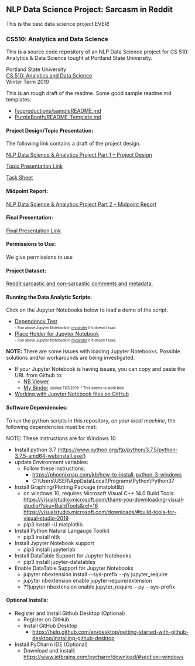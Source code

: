 
## NLP Data Science Project: Sarcasm in Reddit
This is the best data science project EVER!

### CS510: Analytics and Data Science
This is a source code repository of an NLP Data Science project for CS 510: 
Analytics & Data Science tought at Portland State University.

Portland State University  
[CS 510: Analytics and Data Science](https://docs.google.com/document/d/1kCtyvFJcMTXyjqntF85PAItWCT0LjCmx_Z5IVKr0Xh4)  
Winter Term 2019  

This is an rough draft of the readme.  Some good sample readme.md templates:

* [fvcproductions/sampleREADME.md](https://gist.github.com/fvcproductions/1bfc2d4aecb01a834b46)
* [PurpleBooth/README-Template.md](https://gist.github.com/PurpleBooth/109311bb0361f32d87a2)

#### Project Design/Topic Presentation:  
The following link contains a draft of the project design.

[NLP Data Science & Analytics Project Part 1 – Project Design](
https://docs.google.com/document/d/1-16ze8Z9Pd9VzjOsUsB30QLM4l9-Fe2asJ9LgDiJDxA/edit?usp=sharing)

[Topic Presentation Link](
https://docs.google.com/presentation/d/1YDj3Z2qVYmNO2b_ixI-pcAPcj8Xp_oMAZ1gkc3DdwKU/edit?usp=sharing)

[Task Sheet](
https://docs.google.com/spreadsheets/d/15pfClw353CceNJSaDTyWN4Gks7OzTciDINqbGHlZM6g/edit?usp=sharing)

#### Midpoint Report:
[NLP Data Science & Analytics Project Part 2 – Midpoint Report](
https://drive.google.com/file/d/10P1OPdUeAGhEH-0DR5b1Iq3i85-kfWm_/view?usp=sharing)

#### Final Presentation:
[Final Presentation Link](
https://docs.google.com/presentation/d/1v-VKp6tmhxXtwEEpsZdC9E7lr1ui-nyoKZCdldfrytE/edit?usp=sharing)

#### Permissions to Use: 
We give permissions to use

#### Project Dataset:
[Reddit sarcastic and non-sarcastic comments and metadata.](https://nlp.cs.princeton.edu/SARC/2.0/raw/)

#### Running the Data Analytic Scripts:
Click on the Jupyter Notebooks below to load a demo of the script.  

* [Dependency Test](https://github.com/steve3p0/LING521/blob/master/textmsg_analysis/test_dependencies.ipynb)<br>
<sub><sup>- Run above Jupyter Notebook in [mybinder](https://hub-binder.mybinder.ovh/user/steve3p0-ling521-fr3ttoni/notebooks/textmsg_analysis/test_dependencies.ipynb) if it doesn't load. </sup></sub><br>
* [Place Holder for Jupyter Notebook](https://github.com/steve3p0/LING521/blob/master/textmsg_analysis/text_analysis.ipynb)<br>
<sub><sup>- Run above Jupyter Notebook in [mybinder](https://hub-binder.mybinder.ovh/user/steve3p0-ling521-fr3ttoni/notebooks/textmsg_analysis/text_analysis.ipynb) if it doesn't load. </sup></sub><br>

<B>NOTE:</B> There are some issues with loading Jupyter Notebooks.  Possible solutions and/or workarounds are being investigated.</sup></sub><br>
- If your Jupyter Notebook is having issues, you can copy and paste the URL from Github to:
    - [NB Viewer](http://nbviewer.jupyter.org/)
    - [My Binder](https://mybinder.org/) <sub><sup>Update 11/7/2019: * This seems to work best</sup></sub>
- [Working with Jupyter Notebook files on GitHub](https://help.github.com/en/github/managing-files-in-a-repository/working-with-jupyter-notebook-files-on-github)

#### Software Dependencies:<br>
To run the python scripts in this repository, <I>on your local machine</I>, the following dependencies must be met:

NOTE: These instructions are for Windows 10

- Install python 3.7 (https://www.python.org/ftp/python/3.7.5/python-3.7.5-amd64-webinstall.exe()
- update Environment variables:
    - Follow these instructions: 
        - https://phoenixnap.com/kb/how-to-install-python-3-windows
        - C:\Users\USER\AppData\Local\Programs\Python\Python37    
- Install Graphing/Plotting Package (matplotlib)
    - on windows 10, requires Microsoft Visual C++ 14.0 Build Tools:
    https://visualstudio.microsoft.com/thank-you-downloading-visual-studio/?sku=BuildTools&rel=16
    https://visualstudio.microsoft.com/downloads/#build-tools-for-visual-studio-2019
    - pip3 install -U matplotlib
- Install Python Natural Langauge Toolkit
    - pip3 install nltk
- Install Jypyter Notebook support
    - pip3 install jupyterlab
- Install DataTable Support for Jupyter Notebooks
    - pip3 install jupyter-datatables
- Enable DataTable Support for Jupyter Notebooks
    - jupyter nbextension install --sys-prefix --py jupyter_require
    - jupyter nbextension enable jupyter-require/extension
    - ??jupyter nbextension enable jupyter_require --py --sys-prefix
    
#### Optional Installs:
- Register and Install Github Desktop (Optional)
    - Register on GitHub
    - Install GitHub Desktop
        - https://help.github.com/en/desktop/getting-started-with-github-desktop/installing-github-desktop
- Install PyCharm IDE (Optional)
    - Download and install: 
    https://www.jetbrains.com/pycharm/download/#section=windows
    
    
    
